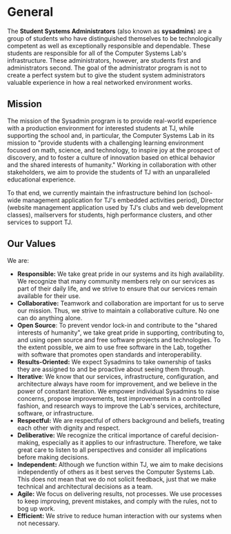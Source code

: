 # General

The **Student Systems Administrators** \(also known as **sysadmins**\) are a group of students who have distinguished themselves to be technologically competent as well as exceptionally responsible and dependable. These students are responsible for all of the Computer Systems Lab's infrastructure. These administrators, however, are students first and administrators second. The goal of the administrator program is not to create a perfect system but to give the student system administrators valuable experience in how a real networked environment works.

## Mission

The mission of the Sysadmin program is to provide real-world experience with a production environment for interested students at TJ, while supporting the school and, in particular, the Computer Systems Lab in its mission to "provide students with a challenging learning environment focused on math, science, and technology, to inspire joy at the prospect of discovery, and to foster a culture of innovation based on ethical behavior and the shared interests of humanity."  Working in collaboration with other stakeholders, we aim to provide the students of TJ with an unparalleled educational experience.

To that end, we currently maintain the infrastructure behind Ion \(school-wide management application for TJ's embedded activities period\), Director \(website management application used by TJ's clubs and web development classes\), mailservers for students, high performance clusters, and other services to support TJ.

## Our Values

We are:

* **Responsible:** We take great pride in our systems and its high availability.  We recognize that many community members rely on our services as part of their daily life, and we strive to ensure that our services remain available for their use.
* **Collaborative:** Teamwork and collaboration are important for us to serve our mission.  Thus, we strive to maintain a collaborative culture.  No one can do anything alone.
* **Open Source**: To prevent vendor lock-in and contribute to the "shared interests of humanity", we take great pride in supporting, contributing to, and using open source and free software projects and technologies.  To the extent possible, we aim to use free software in the Lab, together with software that promotes open standards and interoperability.
* **Results-Oriented:** We expect Sysadmins to take ownership of tasks they are assigned to and be proactive about seeing them through.  
* **Iterative**: We know that our services, infrastructure, configuration, and architecture always have room for improvement, and we believe in the power of constant iteration. We empower individual Sysadmins to raise concerns, propose improvements, test improvements in a controlled fashion, and research ways to improve the Lab's services, architecture, software, or infrastructure.
* **Respectful:** We are respectful of others background and beliefs, treating each other with dignity and respect.
* **Deliberative:** We recognize the critical importance of careful decision-making, especially as it applies to our infrastructure.  Therefore, we take great care to listen to all perspectives and consider all implications before making decisions.
* **Independent:** Although we function within TJ, we aim to make decisions independently of others as it best serves the Computer Systems Lab.  This does not mean that we do not solicit feedback, just that we make technical and architectural decisions as a team.
* **Agile:** We focus on delivering results, not processes.  We use processes to keep improving, prevent mistakes, and comply with the rules, not to bog up work.
* **Efficient:** We strive to reduce human interaction with our systems when not necessary.

